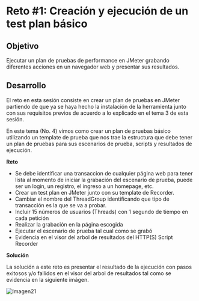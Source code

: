 # Reto #1: Creación y ejecución de un test plan básico

## Objetivo

Ejecutar un plan de pruebas de performance en JMeter grabando diferentes acciones en un navegador web y presentar sus resultados.

## Desarrollo

El reto en esta sesión consiste en crear un plan de pruebas en JMeter partiendo de que ya se haya hecho la instalación de la herramienta junto con sus requisitos previos de acuerdo a lo explicado en el tema 3 de esta sesión. 

En este tema (No. 4) vimos como crear un plan de pruebas básico utilizando un template de prueba que nos trae la estructura que debe tener un plan de pruebas para sus escenarios de prueba, scripts y resultados de ejecución.

**Reto**

- Se debe identificar una transaccion de cualquier página web para tener lista al momento de iniciar la grabación del escenario de prueba, puede ser un login, un registro, el ingreso a un homepage, etc.
- Crear un test plan en JMeter junto con su template de Recorder.
- Cambiar el nombre del ThreadGroup identificando que tipo de transacción es la que se va a probar. 
- Incluir 15 números de usuarios (Threads) con 1 segundo de tiempo en cada petición
- Realizar la grabación en la página escogida
- Ejecutar el escenario de prueba tal cual como se grabó
- Evidencia en el visor del arbol de resultados del HTTP(S) Script Recorder


**Solución**
  
La solución a este reto es presentar el resultado de la ejecución con pasos exitosos y/o fallidos en el visor del arbol de resultados tal como se evidencia en la siguiente imágen.

![Imagen21](https://user-images.githubusercontent.com/22419786/154822063-55146442-0899-4e66-b3bc-6695821b8a02.png)
